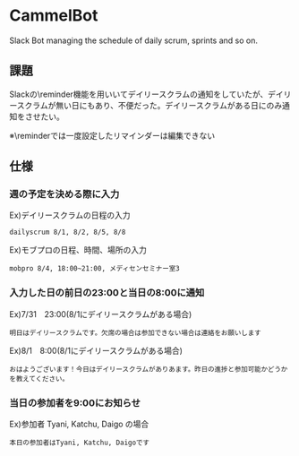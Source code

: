 # CammelBot
Slack Bot managing the schedule of daily scrum, sprints and so on.

## 課題
Slackの\reminder機能を用いいてデイリースクラムの通知をしていたが、デイリースクラムが無い日にもあり、不便だった。デイリースクラムがある日にのみ通知をさせたい。

※\reminderでは一度設定したリマインダーは編集できない


## 仕様
### 週の予定を決める際に入力
Ex)デイリースクラムの日程の入力
```
dailyscrum 8/1, 8/2, 8/5, 8/8
```
Ex)モブプロの日程、時間、場所の入力
```
mobpro 8/4, 18:00~21:00, メディセンセミナー室3 
```
### 入力した日の前日の23:00と当日の8:00に通知
Ex)7/31　23:00(8/1にデイリースクラムがある場合)
```
明日はデイリースクラムです。欠席の場合は参加できない場合は連絡をお願いします
```
Ex)8/1　8:00(8/1にデイリースクラムがある場合)
```
おはようございます！今日はデイリースクラムがありあます。昨日の進捗と参加可能かどうかを教えてください。
```
### 当日の参加者を9:00にお知らせ
Ex)参加者 Tyani, Katchu, Daigo の場合
```
本日の参加者はTyani, Katchu, Daigoです
```
